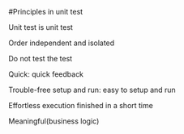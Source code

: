 #Principles in unit test

Unit test is unit test

Order independent and isolated

Do not test the test

Quick: quick feedback

Trouble-free setup and run:  easy to setup and run

Effortless execution  finished in a short time

Meaningful(business logic)

